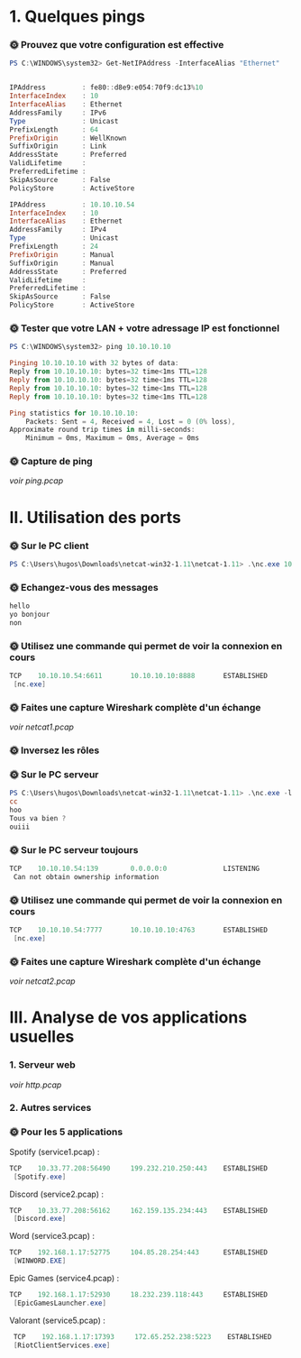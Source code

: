 # 1. Quelques pings

### **🌞 Prouvez que votre configuration est effective**

```powershell
PS C:\WINDOWS\system32> Get-NetIPAddress -InterfaceAlias "Ethernet"


IPAddress         : fe80::d8e9:e054:70f9:dc13%10
InterfaceIndex    : 10
InterfaceAlias    : Ethernet
AddressFamily     : IPv6
Type              : Unicast
PrefixLength      : 64
PrefixOrigin      : WellKnown
SuffixOrigin      : Link
AddressState      : Preferred
ValidLifetime     :
PreferredLifetime :
SkipAsSource      : False
PolicyStore       : ActiveStore

IPAddress         : 10.10.10.54
InterfaceIndex    : 10
InterfaceAlias    : Ethernet
AddressFamily     : IPv4
Type              : Unicast
PrefixLength      : 24
PrefixOrigin      : Manual
SuffixOrigin      : Manual
AddressState      : Preferred
ValidLifetime     :
PreferredLifetime :
SkipAsSource      : False
PolicyStore       : ActiveStore
```

### **🌞 Tester que votre LAN + votre adressage IP est fonctionnel**

```powershell
PS C:\WINDOWS\system32> ping 10.10.10.10

Pinging 10.10.10.10 with 32 bytes of data:
Reply from 10.10.10.10: bytes=32 time<1ms TTL=128
Reply from 10.10.10.10: bytes=32 time<1ms TTL=128
Reply from 10.10.10.10: bytes=32 time<1ms TTL=128
Reply from 10.10.10.10: bytes=32 time<1ms TTL=128

Ping statistics for 10.10.10.10:
    Packets: Sent = 4, Received = 4, Lost = 0 (0% loss),
Approximate round trip times in milli-seconds:
    Minimum = 0ms, Maximum = 0ms, Average = 0ms
```

### **🌞 Capture de ping**

_voir ping.pcap_

# II. Utilisation des ports

### **🌞 Sur le PC client**

```powershell
PS C:\Users\hugos\Downloads\netcat-win32-1.11\netcat-1.11> .\nc.exe 10.10.10.10 8888
```

### **🌞 Echangez-vous des messages**

```powershell
hello
yo bonjour
non
```

### **🌞 Utilisez une commande qui permet de voir la connexion en cours**

```powershell
TCP    10.10.10.54:6611       10.10.10.10:8888       ESTABLISHED
 [nc.exe]
 ```

### **🌞 Faites une capture Wireshark complète d'un échange**

_voir netcat1.pcap_

### **🌞 Inversez les rôles**

### **🌞 Sur le PC serveur**

```powershell
PS C:\Users\hugos\Downloads\netcat-win32-1.11\netcat-1.11> .\nc.exe -l -p 7777
cc
hoo
Tous va bien ?
ouiii
```

### **🌞 Sur le PC serveur toujours**

```powershell
TCP    10.10.10.54:139        0.0.0.0:0              LISTENING
 Can not obtain ownership information
```

### **🌞 Utilisez une commande qui permet de voir la connexion en cours**

```powershell
TCP    10.10.10.54:7777       10.10.10.10:4763       ESTABLISHED
 [nc.exe]
 ```

### **🌞 Faites une capture Wireshark complète d'un échange**

_voir netcat2.pcap_

# III. Analyse de vos applications usuelles

### **1. Serveur web**

_voir http.pcap_

### **2. Autres services**

### **🌞 Pour les 5 applications**

Spotify (service1.pcap) : 
```powershell
TCP    10.33.77.208:56490     199.232.210.250:443    ESTABLISHED
 [Spotify.exe]
 ```

Discord (service2.pcap) :
```powershell
TCP    10.33.77.208:56162     162.159.135.234:443    ESTABLISHED
 [Discord.exe]
```

Word (service3.pcap) :
```powershell
TCP    192.168.1.17:52775     104.85.28.254:443      ESTABLISHED
 [WINWORD.EXE]
```

Epic Games (service4.pcap) :
```powershell
TCP    192.168.1.17:52930     18.232.239.118:443     ESTABLISHED
 [EpicGamesLauncher.exe]
```

Valorant (service5.pcap) :
```powershell
 TCP    192.168.1.17:17393     172.65.252.238:5223    ESTABLISHED
 [RiotClientServices.exe]
```